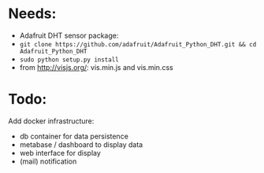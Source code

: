 # Needs:
* Adafruit DHT sensor package:
* `git clone https://github.com/adafruit/Adafruit_Python_DHT.git && cd Adafruit_Python_DHT`
* `sudo python setup.py install`
* from http://visjs.org/: vis.min.js and vis.min.css

# Todo:

Add docker infrastructure:
* db container for data persistence
* metabase / dashboard to display data
* web interface for display
* (mail) notification
